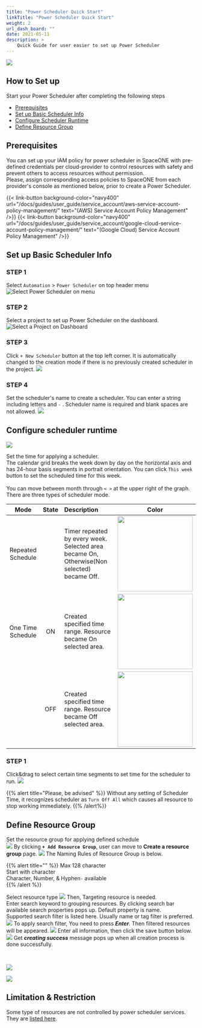```yaml
---
title: "Power Scheduler Quick Start"
linkTitle: "Power Scheduler Quick Start"
weight: 2
url_dash_board: "" 
date: 2021-05-11
description: >
    Quick Guide for user easier to set up Power Scheduler
---
```


![](/docs/guides/user_guide/gettingstart/power/ps1.png)

## How to Set up
Start your Power Scheduler after completing the following steps
* [Prerequisites](power_scheduler_quick_start.md#prerequisites)
* [Set up Basic Scheduler Info](power_scheduler_quick_start.md#set-up-basic-scheduler-info)
* [Configure Scheduler Runtime](power_scheduler_quick_start.md#configure-scheduler-runtime)
* [Define Resource Group](power_scheduler_quick_start.md#define-resource-group)

## Prerequisites
You can set up your IAM policy for power scheduler in SpaceONE with pre-defined credentials per cloud-provider to control resources with safety and prevent others to access resources without permission.<br>
Please, assign corresponding access policies to SpaceONE from each provider's console as mentioned below, prior to create a Power Scheduler.

{{< link-button background-color="navy400" url="/docs/guides/user_guide/service_account/aws-service-account-policy-management/" text="(AWS) Service Account Policy Management" />}}
{{< link-button background-color="navy400" url="/docs/guides/user_guide/service_account/google-cloud-service-account-policy-management/" text="(Google Cloud) Service Account Policy Management" />}}

## Set up Basic Scheduler Info

### STEP 1
Select `Automation` &gt; `Power Scheduler` on top header menu 
![Select Power Scheduler on menu](/docs/guides/user_guide/gettingstart/power/ps2.png)

### STEP 2
Select a project to set up Power Scheduler on the dashboard. 
![Select a Project on Dashboard](/docs/guides/user_guide/gettingstart/power/ps3.png)

### STEP 3
Click `+ New Scheduler`  button at the top left corner. It is automatically changed to the creation mode if there is no previously created scheduler in the project.
![](/docs/guides/user_guide/gettingstart/power/ps4.png)

### STEP 4
Set the scheduler's name to create a scheduler. You can enter a string including letters and  `-` . Scheduler name is required and blank spaces are not allowed.
![](/docs/guides/user_guide/gettingstart/power/ps5.png)

## Configure scheduler runtime
![](/docs/guides/user_guide/gettingstart/power/ps6.png)

Set the time for applying a scheduler.<br>
The calendar grid breaks the week down by day on the horizontal axis and has 24-hour basis segments in portrait orientation.  You can click `This week` button to set the scheduled time for this week.<br>  
You can move between month through  `< >` at the upper right of the graph.<br>
There are three types of scheduler mode.<br>

|  Mode | State | Description | Color |
| :-----: | :-----: | :---- | :---: |
| Repeated Schedule |  | Timer repeated by every week. Selected area became On, Otherwise\(Non selected\) became Off. | <img src="/docs/guides/user_guide/gettingstart/power/ps7.png" width="200px"> |
| One Time Schedule | ON | Created specified time range. Resource became On selected area. | <img src="/docs/guides/user_guide/gettingstart/power/ps8.png" width="200px"> |
|  | OFF | Created specified time range. Resource became Off selected area. | <img src="/docs/guides/user_guide/gettingstart/power/ps9.png" width="200px"> |



### STEP 1
Click&drag to select certain time segments to set time for the scheduler to run.
![](/docs/guides/user_guide/gettingstart/power/ps10.png)

{{% alert title="Please, be advised" %}}
Without any setting of Scheduler Time, it recognizes scheduler as `Turn Off All` which causes all resource to stop working immediately.
{{% /alert%}}

## Define Resource Group
Set the resource group for applying defined schedule  
![](/docs/guides/user_guide/gettingstart/power/ps11.png)
By clicking **`+ Add Resource Group`**, user can move to **Create a resource group** page. 
![](/docs/guides/user_guide/gettingstart/power/ps12.png)
The Naming Rules of Resource Group is below.

{{% alert title="" %}}
Max 128 character <br>
Start with character <br>
Character, Number, & Hyphen`-`  available <br> 
{{% /alert %}}

Select resource type
![](/docs/guides/user_guide/gettingstart/power/ps13.png)
Then, Targeting resource is needed.<br>
Enter search keyword to grouping resources. By clicking search bar available search properties pops up. Default property is name.<br>
Supported search filter is listed here. Usually name or tag filter is preferred.
![](/docs/guides/user_guide/gettingstart/power/ps14.png)
To apply search filter, You need to press _**Enter**_. Then filtered resources will be appeared. 
![](/docs/guides/user_guide/gettingstart/power/ps15.png)
Enter all information, then click the save button below. 
![](/docs/guides/user_guide/gettingstart/power/ps16.png)
Get _**creating success**_ message pops up when all creation process is done successfully. 



<br>

![](/docs/guides/user_guide/gettingstart/power/ps17.png)

![](/docs/guides/user_guide/gettingstart/power//ps18.png)

## Limitation & Restriction

Some type of resources are not controlled by power scheduler services. They are [listed here](automation/power-scheduler.md#limitation-and-restrictions).

